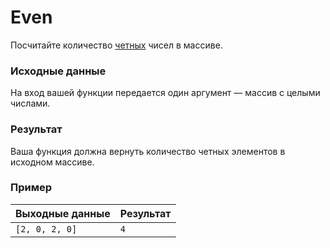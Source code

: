 # Even
Посчитайте количество [четных](https://ru.wikipedia.org/wiki/Чётные_и_нечётные_числа) чисел в
массиве.

### Исходные данные
На вход вашей функции передается один аргумент — массив с целыми числами.

### Результат
Ваша функция должна вернуть количество четных элементов в исходном массиве.

### Пример
 
| Выходные данные | Результат |
|-----------------|-----------|
| `[2, 0, 2, 0]`  | `4`       |
